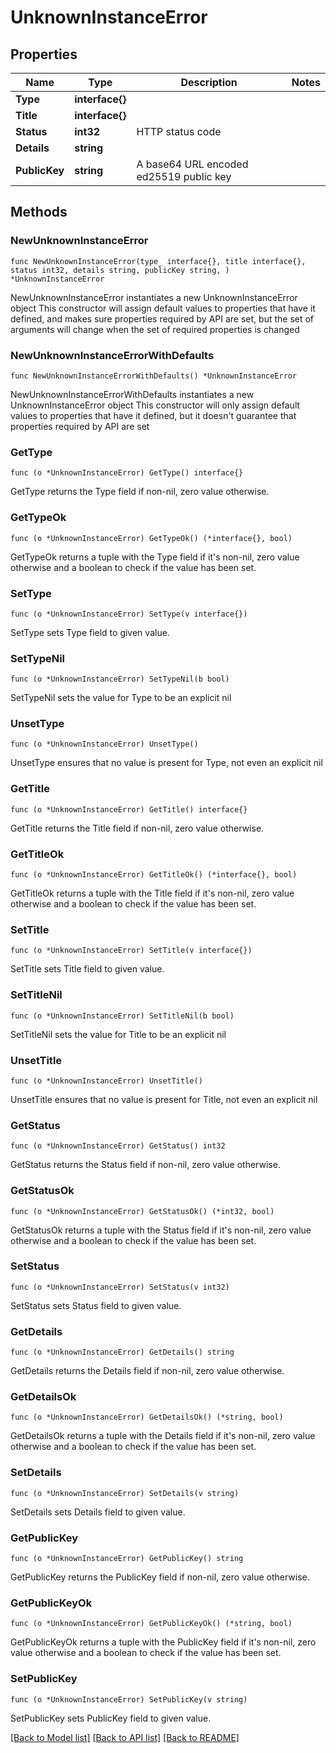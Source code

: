 # UnknownInstanceError

## Properties

Name | Type | Description | Notes
------------ | ------------- | ------------- | -------------
**Type** | **interface{}** |  | 
**Title** | **interface{}** |  | 
**Status** | **int32** | HTTP status code | 
**Details** | **string** |  | 
**PublicKey** | **string** | A base64 URL encoded ed25519 public key | 

## Methods

### NewUnknownInstanceError

`func NewUnknownInstanceError(type_ interface{}, title interface{}, status int32, details string, publicKey string, ) *UnknownInstanceError`

NewUnknownInstanceError instantiates a new UnknownInstanceError object
This constructor will assign default values to properties that have it defined,
and makes sure properties required by API are set, but the set of arguments
will change when the set of required properties is changed

### NewUnknownInstanceErrorWithDefaults

`func NewUnknownInstanceErrorWithDefaults() *UnknownInstanceError`

NewUnknownInstanceErrorWithDefaults instantiates a new UnknownInstanceError object
This constructor will only assign default values to properties that have it defined,
but it doesn't guarantee that properties required by API are set

### GetType

`func (o *UnknownInstanceError) GetType() interface{}`

GetType returns the Type field if non-nil, zero value otherwise.

### GetTypeOk

`func (o *UnknownInstanceError) GetTypeOk() (*interface{}, bool)`

GetTypeOk returns a tuple with the Type field if it's non-nil, zero value otherwise
and a boolean to check if the value has been set.

### SetType

`func (o *UnknownInstanceError) SetType(v interface{})`

SetType sets Type field to given value.


### SetTypeNil

`func (o *UnknownInstanceError) SetTypeNil(b bool)`

 SetTypeNil sets the value for Type to be an explicit nil

### UnsetType
`func (o *UnknownInstanceError) UnsetType()`

UnsetType ensures that no value is present for Type, not even an explicit nil
### GetTitle

`func (o *UnknownInstanceError) GetTitle() interface{}`

GetTitle returns the Title field if non-nil, zero value otherwise.

### GetTitleOk

`func (o *UnknownInstanceError) GetTitleOk() (*interface{}, bool)`

GetTitleOk returns a tuple with the Title field if it's non-nil, zero value otherwise
and a boolean to check if the value has been set.

### SetTitle

`func (o *UnknownInstanceError) SetTitle(v interface{})`

SetTitle sets Title field to given value.


### SetTitleNil

`func (o *UnknownInstanceError) SetTitleNil(b bool)`

 SetTitleNil sets the value for Title to be an explicit nil

### UnsetTitle
`func (o *UnknownInstanceError) UnsetTitle()`

UnsetTitle ensures that no value is present for Title, not even an explicit nil
### GetStatus

`func (o *UnknownInstanceError) GetStatus() int32`

GetStatus returns the Status field if non-nil, zero value otherwise.

### GetStatusOk

`func (o *UnknownInstanceError) GetStatusOk() (*int32, bool)`

GetStatusOk returns a tuple with the Status field if it's non-nil, zero value otherwise
and a boolean to check if the value has been set.

### SetStatus

`func (o *UnknownInstanceError) SetStatus(v int32)`

SetStatus sets Status field to given value.


### GetDetails

`func (o *UnknownInstanceError) GetDetails() string`

GetDetails returns the Details field if non-nil, zero value otherwise.

### GetDetailsOk

`func (o *UnknownInstanceError) GetDetailsOk() (*string, bool)`

GetDetailsOk returns a tuple with the Details field if it's non-nil, zero value otherwise
and a boolean to check if the value has been set.

### SetDetails

`func (o *UnknownInstanceError) SetDetails(v string)`

SetDetails sets Details field to given value.


### GetPublicKey

`func (o *UnknownInstanceError) GetPublicKey() string`

GetPublicKey returns the PublicKey field if non-nil, zero value otherwise.

### GetPublicKeyOk

`func (o *UnknownInstanceError) GetPublicKeyOk() (*string, bool)`

GetPublicKeyOk returns a tuple with the PublicKey field if it's non-nil, zero value otherwise
and a boolean to check if the value has been set.

### SetPublicKey

`func (o *UnknownInstanceError) SetPublicKey(v string)`

SetPublicKey sets PublicKey field to given value.



[[Back to Model list]](../README.md#documentation-for-models) [[Back to API list]](../README.md#documentation-for-api-endpoints) [[Back to README]](../README.md)


